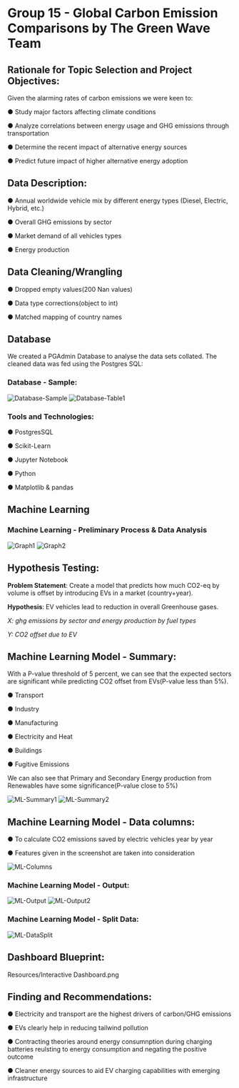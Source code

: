 # Group 15 - Global Carbon Emission Comparisons by The Green Wave Team


## Rationale for Topic Selection and Project Objectives: 

Given the alarming rates of carbon emissions we were keen to:

● Study major factors affecting climate conditions

● Analyze correlations between energy usage and GHG emissions through transportation

● Determine the recent impact of alternative energy sources

● Predict future impact of higher alternative energy adoption



## Data Description:

● Annual worldwide vehicle mix by different energy types  (Diesel, Electric, Hybrid, etc.)
 
● Overall GHG emissions by sector

● Market demand of all vehicles types

● Energy production



## Data Cleaning/Wrangling

● Dropped empty values(200 Nan values)

● Data type corrections(object to int)

● Matched mapping of country names 


## Database

We created a PGAdmin Database to analyse the data sets collated. The cleaned data was fed using the Postgres SQL:

### Database - Sample:

![Database-Sample](https://user-images.githubusercontent.com/102638461/188251541-c7f0c2b6-00c3-4175-9b92-a373824ea6e9.PNG)
![Database-Table1](https://user-images.githubusercontent.com/102638461/188787237-08c896e0-bfbe-4f13-b2fe-56020826197f.PNG)

### Tools and Technologies:

● PostgresSQL

● Scikit-Learn

● Jupyter Notebook

● Python 

● Matplotlib & pandas


## Machine Learning

### Machine Learning - Preliminary Process & Data Analysis

![Graph1](https://user-images.githubusercontent.com/102638461/188787420-1a61712d-39c1-4311-9697-2261c33db76d.PNG)
![Graph2](https://user-images.githubusercontent.com/102638461/188787426-1f35dbbb-72fc-415d-867f-2b5abeab3a3e.PNG)


## Hypothesis Testing:

**Problem Statement**: Create a model that predicts how much CO2-eq by volume is offset by introducing EVs in a market (country+year).

**Hypothesis**: EV vehicles lead to reduction in overall Greenhouse gases. 

*X: ghg emissions by sector and energy production by fuel types*

*Y: CO2 offset due to EV*



## Machine Learning Model - Summary:

With a P-value threshold of 5 percent, we can see that the expected sectors are significant while predicting CO2 offset from EVs(P-value less than 5%).

● Transport

● Industry

● Manufacturing

● Electricity and Heat

● Buildings

● Fugitive Emissions

We can also see that Primary and Secondary Energy production from Renewables have some significance(P-value close to 5%)


![ML-Summary1](https://user-images.githubusercontent.com/102638461/188251548-7e3da51f-b2ff-4015-989a-e305e389638f.PNG)
![ML-Summary2](https://user-images.githubusercontent.com/102638461/188251555-084fcc3e-1049-4814-a23d-807fdb98d8df.PNG)

## Machine Learning Model - Data columns:

● To calculate CO2 emissions saved by electric vehicles year by year

● Features given in the screenshot are taken into consideration

![ML-Columns](https://user-images.githubusercontent.com/102638461/188251563-e842ef38-cde7-4543-88fe-0db0cd598d74.PNG)


### Machine Learning Model - Output:

![ML-Output](https://user-images.githubusercontent.com/102638461/188787684-d3b163ae-c1ad-44ad-9909-957b13f6dacd.PNG)
![ML-Output2](https://user-images.githubusercontent.com/102638461/188787694-54fb8c25-6afa-487c-a970-ecf012b04b70.PNG)

### Machine Learning Model - Split Data:

![ML-DataSplit](https://user-images.githubusercontent.com/102638461/188787795-51912aab-79ec-42fc-a2de-e32634ee8055.PNG)


## Dashboard Blueprint:

Resources/Interactive Dashboard.png


## Finding and Recommendations:

● Electricity and transport are the highest drivers of carbon/GHG emissions

● EVs clearly help in reducing tailwind pollution 

● Contracting theories around energy consumnption during charging batteries reulsting to energy consumption and negating the positive outcome

● Cleaner energy sources to aid EV charging capabilities with emerging infrastructure




